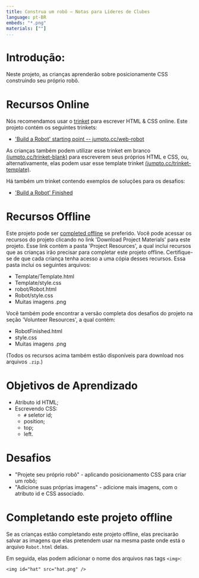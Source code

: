 ```yaml
---
title: Construa um robô — Notas para Líderes de Clubes
language: pt-BR
embeds: "*.png"
materials: [""]
...
```


# Introdução:
Neste projeto, as crianças aprenderão sobre posicionamente CSS construindo seu próprio robô.

# Recursos Online

Nós recomendamos usar o [trinket](https://trinket.io/) para escrever HTML & CSS online. Este projeto contém os seguintes trinkets:

+ ['Build a Robot' starting point -- jumpto.cc/web-robot](http://jumpto.cc/web-robot)

As crianças também podem utilizar esse trinket em branco [(jumpto.cc/trinket-blank)](http://jumpto.cc/trinket-blank) para escreverem seus próprios HTML e CSS, ou, alternativamente, elas podem usar esse template trinket [(jumpto.cc/trinket-template)](http://jumpto.cc/trinket-template).

Há também um trinket contendo exemplos de soluções para os desafios:

+ ['Build a Robot' Finished](https://trinket.io/html/00736c0e18)

# Recursos Offline
Este projeto pode ser [completed offline](https://www.codeclubprojects.org/en-GB/resources/webdev-working-offline/) se preferido. Você pode acessar os recursos do projeto clicando no link 'Download Project Materials' para este projeto. Esse link contém a pasta 'Project Resources', a qual inclui recursos que as crianças irão precisar para completar este projeto offline. Certifique-se de que cada criança tenha acesso a uma cópia desses recursos. Essa pasta inclui os seguintes arquivos:

+ Template/Template.html
+ Template/style.css
+ robot/Robot.html
+ Robot/style.css
+ Muitas imagens .png

Você também pode encontrar a versão completa dos desafios do projeto na seção 'Volunteer Resources', a qual contém:

+ RobotFinished.html
+ style.css
+ Muitas imagens .png

(Todos os recursos acima também estão disponíveis para download nos arquivos `.zip`.)

# Objetivos de Aprendizado
+ Atributo id HTML;
+ Escrevendo CSS:
	+ `#` seletor id;
	+ position;
	+ top;
	+ left.

# Desafios
+ "Projete seu próprio robô" - aplicando posicionamento CSS para criar um robô;
+ "Adicione suas próprias imagens" - adicione mais imagens, com o atributo id e CSS associado.

# Completando este projeto offline
Se as crianças estão completando este projeto offline, elas precisarão  salvar as imagens que elas pretendem usar na mesma paste onde está o arquivo `Robot.html` delas.

Em seguida, elas podem adicionar o nome dos arquivos nas tags `<img>`:

```
<img id="hat" src="hat.png" />
```
